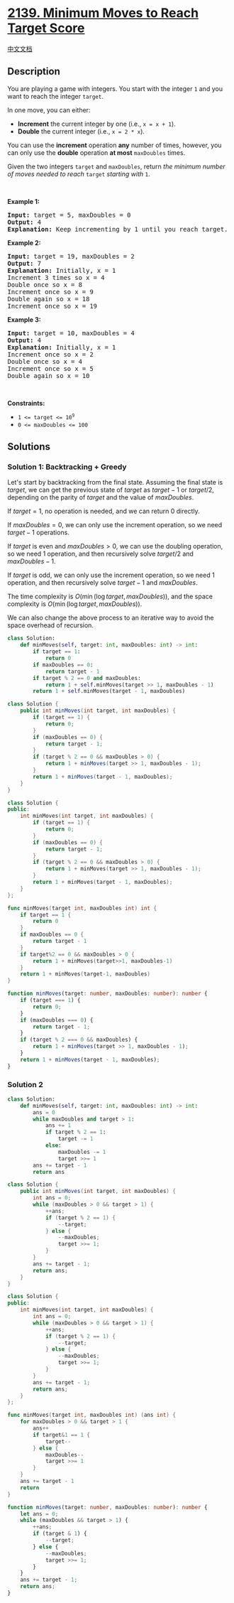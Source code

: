 # [2139. Minimum Moves to Reach Target Score](https://leetcode.com/problems/minimum-moves-to-reach-target-score)

[中文文档](/solution/2100-2199/2139.Minimum%20Moves%20to%20Reach%20Target%20Score/README.md)

## Description

<p>You are playing a game with integers. You start with the integer <code>1</code> and you want to reach the integer <code>target</code>.</p>

<p>In one move, you can either:</p>

<ul>
	<li><strong>Increment</strong> the current integer by one (i.e., <code>x = x + 1</code>).</li>
	<li><strong>Double</strong> the current integer (i.e., <code>x = 2 * x</code>).</li>
</ul>

<p>You can use the <strong>increment</strong> operation <strong>any</strong> number of times, however, you can only use the <strong>double</strong> operation <strong>at most</strong> <code>maxDoubles</code> times.</p>

<p>Given the two integers <code>target</code> and <code>maxDoubles</code>, return <em>the minimum number of moves needed to reach </em><code>target</code><em> starting with </em><code>1</code>.</p>

<p>&nbsp;</p>
<p><strong class="example">Example 1:</strong></p>

<pre>
<strong>Input:</strong> target = 5, maxDoubles = 0
<strong>Output:</strong> 4
<strong>Explanation:</strong> Keep incrementing by 1 until you reach target.
</pre>

<p><strong class="example">Example 2:</strong></p>

<pre>
<strong>Input:</strong> target = 19, maxDoubles = 2
<strong>Output:</strong> 7
<strong>Explanation:</strong> Initially, x = 1
Increment 3 times so x = 4
Double once so x = 8
Increment once so x = 9
Double again so x = 18
Increment once so x = 19
</pre>

<p><strong class="example">Example 3:</strong></p>

<pre>
<strong>Input:</strong> target = 10, maxDoubles = 4
<strong>Output:</strong> 4
<strong>Explanation:</strong><b> </b>Initially, x = 1
Increment once so x = 2
Double once so x = 4
Increment once so x = 5
Double again so x = 10
</pre>

<p>&nbsp;</p>
<p><strong>Constraints:</strong></p>

<ul>
	<li><code>1 &lt;= target &lt;= 10<sup>9</sup></code></li>
	<li><code>0 &lt;= maxDoubles &lt;= 100</code></li>
</ul>

## Solutions

### Solution 1: Backtracking + Greedy

Let's start by backtracking from the final state. Assuming the final state is $target$, we can get the previous state of $target$ as $target - 1$ or $target / 2$, depending on the parity of $target$ and the value of $maxDoubles$.

If $target=1$, no operation is needed, and we can return $0$ directly.

If $maxDoubles=0$, we can only use the increment operation, so we need $target-1$ operations.

If $target$ is even and $maxDoubles>0$, we can use the doubling operation, so we need $1$ operation, and then recursively solve $target/2$ and $maxDoubles-1$.

If $target$ is odd, we can only use the increment operation, so we need $1$ operation, and then recursively solve $target-1$ and $maxDoubles$.

The time complexity is $O(\min(\log target, maxDoubles))$, and the space complexity is $O(\min(\log target, maxDoubles))$.

We can also change the above process to an iterative way to avoid the space overhead of recursion.

<!-- tabs:start -->

```python
class Solution:
    def minMoves(self, target: int, maxDoubles: int) -> int:
        if target == 1:
            return 0
        if maxDoubles == 0:
            return target - 1
        if target % 2 == 0 and maxDoubles:
            return 1 + self.minMoves(target >> 1, maxDoubles - 1)
        return 1 + self.minMoves(target - 1, maxDoubles)
```

```java
class Solution {
    public int minMoves(int target, int maxDoubles) {
        if (target == 1) {
            return 0;
        }
        if (maxDoubles == 0) {
            return target - 1;
        }
        if (target % 2 == 0 && maxDoubles > 0) {
            return 1 + minMoves(target >> 1, maxDoubles - 1);
        }
        return 1 + minMoves(target - 1, maxDoubles);
    }
}
```

```cpp
class Solution {
public:
    int minMoves(int target, int maxDoubles) {
        if (target == 1) {
            return 0;
        }
        if (maxDoubles == 0) {
            return target - 1;
        }
        if (target % 2 == 0 && maxDoubles > 0) {
            return 1 + minMoves(target >> 1, maxDoubles - 1);
        }
        return 1 + minMoves(target - 1, maxDoubles);
    }
};
```

```go
func minMoves(target int, maxDoubles int) int {
	if target == 1 {
		return 0
	}
	if maxDoubles == 0 {
		return target - 1
	}
	if target%2 == 0 && maxDoubles > 0 {
		return 1 + minMoves(target>>1, maxDoubles-1)
	}
	return 1 + minMoves(target-1, maxDoubles)
}
```

```ts
function minMoves(target: number, maxDoubles: number): number {
    if (target === 1) {
        return 0;
    }
    if (maxDoubles === 0) {
        return target - 1;
    }
    if (target % 2 === 0 && maxDoubles) {
        return 1 + minMoves(target >> 1, maxDoubles - 1);
    }
    return 1 + minMoves(target - 1, maxDoubles);
}
```

<!-- tabs:end -->

### Solution 2

<!-- tabs:start -->

```python
class Solution:
    def minMoves(self, target: int, maxDoubles: int) -> int:
        ans = 0
        while maxDoubles and target > 1:
            ans += 1
            if target % 2 == 1:
                target -= 1
            else:
                maxDoubles -= 1
                target >>= 1
        ans += target - 1
        return ans
```

```java
class Solution {
    public int minMoves(int target, int maxDoubles) {
        int ans = 0;
        while (maxDoubles > 0 && target > 1) {
            ++ans;
            if (target % 2 == 1) {
                --target;
            } else {
                --maxDoubles;
                target >>= 1;
            }
        }
        ans += target - 1;
        return ans;
    }
}
```

```cpp
class Solution {
public:
    int minMoves(int target, int maxDoubles) {
        int ans = 0;
        while (maxDoubles > 0 && target > 1) {
            ++ans;
            if (target % 2 == 1) {
                --target;
            } else {
                --maxDoubles;
                target >>= 1;
            }
        }
        ans += target - 1;
        return ans;
    }
};
```

```go
func minMoves(target int, maxDoubles int) (ans int) {
	for maxDoubles > 0 && target > 1 {
		ans++
		if target&1 == 1 {
			target--
		} else {
			maxDoubles--
			target >>= 1
		}
	}
	ans += target - 1
	return
}
```

```ts
function minMoves(target: number, maxDoubles: number): number {
    let ans = 0;
    while (maxDoubles && target > 1) {
        ++ans;
        if (target & 1) {
            --target;
        } else {
            --maxDoubles;
            target >>= 1;
        }
    }
    ans += target - 1;
    return ans;
}
```

<!-- tabs:end -->

<!-- end -->
